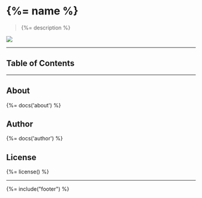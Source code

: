 # {%= name %}
> {%= description %}

[![](http://serve.mod.bz/branch/)](https://github.com/stefanwalther/sense-range-slider)

---
## Table of Contents
<!-- toc -->

---

## About
{%= docs('about') %}

## Author
{%= docs('author') %}

## License
{%= license() %}

***

{%= include("footer") %}
